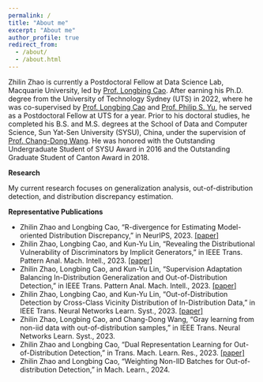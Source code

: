 ```yaml
---
permalink: /
title: "About me"
excerpt: "About me"
author_profile: true
redirect_from: 
  - /about/
  - /about.html
---
```


Zhilin Zhao is currently a Postdoctoral Fellow at Data Science Lab, Macquarie University, led by [Prof. Longbing Cao](https://datasciences.org/cao/). After earning his Ph.D. degree from the University of Technology Sydney (UTS) in 2022, where he was co-supervised by [Prof. Longbing Cao](https://datasciences.org/cao/) and [Prof. Philip S. Yu](https://www.cs.uic.edu/~psyu/), he served as a Postdoctoral Fellow at UTS for a year. Prior to his doctoral studies, he completed his B.S. and M.S. degrees at the School of Data and Computer Science, Sun Yat-Sen University (SYSU), China, under the supervision of [Prof. Chang-Dong Wang](https://www.scholat.com/changdongwang.cn). He was honored with the Outstanding Undergraduate Student of SYSU Award in 2016 and the Outstanding Graduate Student of Canton Award in 2018.


**Research**

My current research focuses on generalization analysis, out-of-distribution detection, and distribution discrepancy estimation.

**Representative Publications**
* Zhilin Zhao and Longbing Cao, “R-divergence for Estimating Model-oriented Distribution Discrepancy,” in NeurIPS, 2023. [[paper]](https://arxiv.org/abs/2310.01109)
* Zhilin Zhao, Longbing Cao, and Kun-Yu Lin, “Revealing the Distributional Vulnerability of Discriminators by Implicit Generators,” in IEEE Trans. Pattern Anal. Mach. Intell., 2023. [[paper]](https://ieeexplore.ieee.org/document/9987694/)
* Zhilin Zhao, Longbing Cao, and Kun-Yu Lin,  “Supervision Adaptation Balancing In-Distribution Generalization and Out-of-Distribution Detection,” in IEEE Trans. Pattern Anal. Mach. Intell., 2023. [[paper]](https://ieeexplore.ieee.org/document/10271740)
* Zhilin Zhao, Longbing Cao, and Kun-Yu Lin,  “Out-of-Distribution Detection by Cross-Class Vicinity Distribution of In-Distribution Data,” in IEEE Trans. Neural Networks Learn. Syst., 2023. [[paper]](https://ieeexplore.ieee.org/document/10136820)
* Zhilin Zhao, Longbing Cao, and Chang-Dong Wang,  “Gray learning from non-iid data with out-of-distribution samples,” in IEEE Trans. Neural Networks Learn. Syst., 2023. 
* Zhilin Zhao and Longbing Cao, “Dual Representation Learning for Out-of-Distribution Detection,” in Trans. Mach. Learn. Res., 2023. [[paper]](https://openreview.net/forum?id=PHAr3q49h6)
* Zhilin Zhao and Longbing Cao, “Weighting Non-IID Batches for Out-of-distribution Detection,” in Mach. Learn., 2024.


